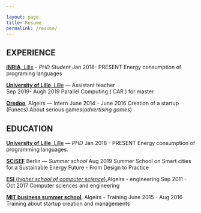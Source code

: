 ```yaml
---

layout: page 
title: Resume
permalink: /resume/
---
```



## EXPERIENCE 


[**INRIA**, Lille](www.inria.fr/fr/centre-inria-lille-nord-europe) - *PHD Student*
Jan 2018- PRESENT
Energy consumption of programing languages 


[**University of Lille**, Lille](https://www.univ-lille.fr/) — Assistant teacher  
Sep 2019- Augh 2019
Parallel Computing ( CAR ) for master 

[**Oredoo**](https://www.ooredoo.com.kw/portal/en/index), Algeirs — Intern
June 2014 - June 2016
Creation of a startup (Funecs) About serious games(*advertising games*)

## EDUCATION 

[**University of Lille**, Lille](https://www.univ-lille.fr/) — *PHD*
Jan  2018 - PRESENT
Energy consumption of programming languages.


[**SCiSEF**](www.simula.no/education/courses/summer-school-smart-cities-sustainable-energy-future-design-practice)  Berlin — *Summer school* 
Aug 2019 
Summer School on Smart cities for a Sustainable Energy Future - From Design to Practice

[**ESI** (*higher school of computer science*)](www.esi.dz),Algeirs - engineering 
Sep 2011 - Oct 2017
Computer sciences and engineering 

[**MIT business summer school**](https://misti.mit.edu/student-programs/location/africa), Algeirs -  Training 
June 2015 - Aug 2016
Training about startup creation and managements 




